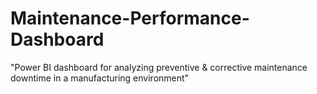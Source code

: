 # Maintenance-Performance-Dashboard
"Power BI dashboard for analyzing preventive &amp; corrective maintenance downtime in a manufacturing environment"

